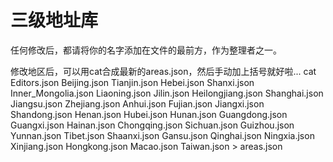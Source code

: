 三级地址库
===========
任何修改后，都请将你的名字添加在文件的最前方，作为整理者之一。

修改地区后，可以用cat合成最新的areas.json，然后手动加上括号就好啦...
cat Editors.json Beijing.json Tianjin.json Hebei.json Shanxi.json Inner_Mongolia.json Liaoning.json Jilin.json Heilongjiang.json Shanghai.json Jiangsu.json Zhejiang.json Anhui.json Fujian.json Jiangxi.json Shandong.json Henan.json Hubei.json Hunan.json Guangdong.json Guangxi.json Hainan.json Chongqing.json Sichuan.json Guizhou.json Yunnan.json Tibet.json Shaanxi.json Gansu.json Qinghai.json Ningxia.json Xinjiang.json Hongkong.json Macao.json Taiwan.json > areas.json